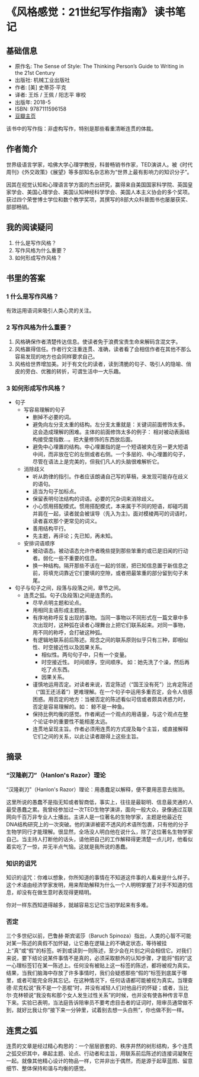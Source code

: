 # 《风格感觉：21世纪写作指南》 读书笔记
## 基础信息
* 原作名: The Sense of Style: The Thinking Person’s Guide to Writing in the 21st Century
* 出版社: 机械工业出版社
* 作者: [美] 史蒂芬·平克
* 译者: 王烁 / 王佩 / 阳志平 审校
* 出版年: 2018-5
* ISBN: 9787111596158
* [豆瓣主页](https://book.douban.com/subject/30186025/)

该书中的写作指：非虚构写作，特别是那些看重清晰连贯的体裁。

## 作者简介
世界级语言学家，哈佛大学心理学教授，科普畅销书作家，TED演讲人。被《时代周刊》《外交政策》《展望》等多部知名杂志称为“世界上最有影响力的知识分子”。

因其在视觉认知和心理语言学方面的杰出研究，赢得来自美国国家科学院、英国皇家学会、美国心理学会、美国认知神经科学学会、美国人本主义协会的多个奖项。获过四个荣誉博士学位和数个教学奖项，其撰写的8部大众科普图书也屡屡获奖、部部畅销。

## 我的阅读疑问
1. 什么是写作风格？
2. 写作风格为什么重要？
3. 如何形成写作风格？

## 书里的答案
### 1 什么是写作风格？
有效运用语词来吸引人类心灵的关注。

### 2 写作风格为什么重要？
1. 风格确保作者清楚传达信息。使读者免于浪费宝贵生命来解码含混文字。
2. 风格赢得信任。作者行文注重连贯、准确，读者看了会相信作者在其他不那么容易发现的地方也会同样要求自己。
3. 风格给世界增加美。对于有文化的读者，读到清脆的句子、吸引人的隐喻、俏皮的旁白、优雅的转折，可谓生活中一大乐趣。

### 3 如何形成写作风格？
* 句子
  * 写容易理解的句子
    * 删掉不必要的词。
    * 避免向左分支太重的结构。左分支太重就是：关键词前面修饰太多。这会造成理解的困难。主体的前面修饰太多的例子： 相对被动表面结构接受度指数...。把大量修饰的东西放后面。
    * 避免中心埋置的结构。中心埋置指的是一个短语被夹在另一更大短语中间，而非放在它的左侧或者右侧。一个多层的、中心埋置的句子，尽管在语法上是完美的，但我们凡人的头脑很难解析它。
  * 消除歧义
    * 听从韵律的指引。作者应该朗诵自己写的草稿，来发现可能存在歧义的语句。
    * 适当为句子加标点。
    * 保留表明句法结构的词语。必要的冗杂词来消除歧义。
    * 小心惯用搭配模式。惯用搭配模式，本来属于不同的短语，却碰巧肩并肩在一起，读者就会被误导（先入为主)。面对模棱两可的词语时，读者喜欢那个更常见的词义。
    * 善用结构平行。
    * 先主题，再评论；先已知，再未知。
  * 安排词语顺序
    * 被动语态。被动语态允许作者晚些提到那些笨重的或已是旧闻的行动者。弱化一些不重要的信息。
    * 换一种结构。隔开那些不该在一起的邻居，把已知信息置于新信息之前，将填充词靠近它们要填的空隙，或者把最笨重的部分留到句子末尾。
* 句子与句子之间，段落与段落之间，章节之间。
  * 连贯之弧。句子(及段落)之间是连贯的。
    * 尽早点明主题和论点。
    * 用相同主语形成主题链。
    * 有序地称呼反复出现的事物。当同一事物以不同形式在一篇文章中多次出现时，这种弧在读者心理舞台上把它们联系起来。对同一事物，用不同的称呼，会打破这种弧。
    * 有逻辑地联系前后陈述。观念之间的联系原则似乎只有三种，即相似性、时空接近性以及因果关系。
      * 相似性。两句句子中，只有一个变量。
      * 时空接近性。 时间顺序，空间顺序。 如：她先洗了个澡，然后再吃了点东西。
      * 因果关系。
    * 谨慎地运用否定。对读者来说，否定陈述（“国王没有死”）比肯定陈述（“国王还活着”）更难理解。在一个句子中运用多重否定，会令人倍感困惑。用否定的地方：当被否定的陈述看似可信或者颇具诱惑力时，否定是容易理解的。如： 鲸不是一种鱼。
    * 保持比例均衡的感觉。作者阐述一个观点的用语量，与这个观点在整个论证中的重要性不能相差太远。
    * 连贯地呈现主旨。作者必须用连贯的方式提及每个主旨，或直接解释它们之间的关系，以此让读者跟得上这些主旨。

## 摘录
### “汉隆剃刀”（Hanlon's Razor）理论
“汉隆剃刀”（Hanlon's Razor）理论：用愚蠢足以解释，便不要用恶意去揣测。

这里所说的愚蠢不是指无知或者智商低，事实上，往往是最聪明、信息最灵通的人最受愚蠢之累。我曾经参加过一次TED生物学演讲，面向一般大众，录像通过互联网向千百万非专业人士播出。主讲人是一位著名的生物学家，主题是他最近在DNA结构研究上的一次突破。他的演讲被密不透风的术语所包裹，只有他的分子生物学同行才能理解。很显然，全场没人明白他在说什么，除了这位著名生物学家自己。当主持人打断他的话头，请他把自己的工作解释得更清楚一点儿时，他看似着实吃了一惊，并无半点气恼。这就是我所说的愚蠢。

### 知识的诅咒
知识的诅咒：你难以想象，你所知道的事情在不知道这件事的人看来是什么样子。这个术语由经济学家发明，用来帮助解释为什么一个人明明掌握了对手不知道的信息，却没有在做生意时表现得更精明。

你对一样东西知道得越多，就越容易忘记它当初学起来有多难。

### 否定
三个多世纪以前，巴鲁赫·斯宾诺莎（Baruch Spinoza）指出，人类的心智不可能对某一陈述的真假不加怀疑，让它悬在逻辑上的不确定状态，等待被挂上“真”或“假”的标签。听到或读到一则陈述，至少会在片刻之间会相信它。对我们来说，要下结论说某件事情不是真的，必须采取额外的认知步骤，才能将“假的”这一心理标签钉在某一陈述上。任何没有被贴上这一标签的陈述，都将被视为真实。结果，当我们脑海中存放了许多事情时，我们会疑惑那些“假的”标签到底属于哪里，或者可能完全将其忘记。在这种情况下，任何话语都可能被视为真实。当理查德·尼克松说“我不是一个恶棍”时，并没有减轻人们对他品行的怀疑；或者，当比尔·克林顿说“我没有和那个女人发生过性关系”的时候，也并没有使各种传言平息下来。实验已表明，当法庭告诉陪审员不要考虑目击者的证词时，陪审员通常做不到，就好比我让你“接下来一分钟里，试着别去想一头白熊”，你也做不到一样。

## 连贯之弧
连贯的文章是经过精心构思的：一个层层嵌套的、秩序井然的树形结构，多个连贯之弧交织其中，串起主题、论点、行动者和主旨，用联系前后陈述的连接词凝聚在一起。就像其他精心设计的物品一样，它并非出于偶然，而是源于起草蓝图、留意细节、整体保持和谐与均衡的感觉。

